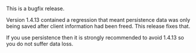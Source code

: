<!--
.. title: Version 1.4.14 released
.. slug: version-1-4-14-released
.. date: 2017-07-11 00:13:42
.. tags: Releases
.. category:
.. link:
.. description:
.. type: text
-->

This is a bugfix release.

Version 1.4.13 contained a regression that meant persistence data was only
being saved after client information had been freed. This release fixes that.

If you use persistence then it is strongly recommended to avoid 1.4.13 so you
do not suffer data loss.
